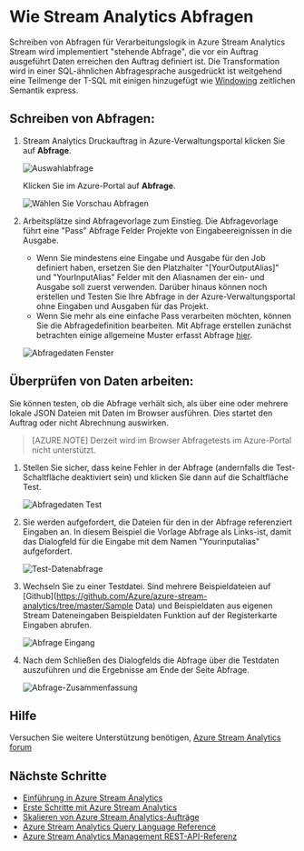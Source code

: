 <properties 
    pageTitle="Wie Abfragen in Stream Analytics | Microsoft Azure" 
    description="Schreiben von Abfragen in Stream Analytics und Daten | Lernen Pfadsegment."
    keywords="wie Abfragen Daten schreiben, Schreiben Sie eine Abfrage Schreiben von Abfragen"
    documentationCenter=""
    services="stream-analytics"
    authors="jeffstokes72" 
    manager="jhubbard" 
    editor="cgronlun"/>

<tags 
    ms.service="stream-analytics" 
    ms.devlang="na" 
    ms.topic="article" 
    ms.tgt_pltfrm="na" 
    ms.workload="data-services" 
    ms.date="09/26/2016" 
    ms.author="jeffstok"/>

# <a name="how-to-write-queries-in-stream-analytics"></a>Wie Stream Analytics Abfragen

Schreiben von Abfragen für Verarbeitungslogik in Azure Stream Analytics Stream wird implementiert "stehende Abfrage", die vor ein Auftrag ausgeführt Daten erreichen den Auftrag definiert ist. Die Transformation wird in einer SQL-ähnlichen Abfragesprache ausgedrückt ist weitgehend eine Teilmenge der T-SQL mit einigen hinzugefügt wie [Windowing](https://msdn.microsoft.com/library/azure/dn835019.aspx) zeitlichen Semantik express.

## <a name="writing-queries"></a>Schreiben von Abfragen: ##

1. Stream Analytics Druckauftrag in Azure-Verwaltungsportal klicken Sie auf **Abfrage**.

    ![Auswahlabfrage](./media/stream-analytics-write-queries/1-stream-analytics-write-queries.png)  

    Klicken Sie im Azure-Portal auf **Abfrage**.

    ![Wählen Sie Vorschau Abfragen](./media/stream-analytics-write-queries/query-preview-portal.png)  

2.  Arbeitsplätze sind Abfragevorlage zum Einstieg. Die Abfragevorlage führt eine "Pass" Abfrage Felder Projekte von Eingabeereignissen in die Ausgabe.  

    - Wenn Sie mindestens eine Eingabe und Ausgabe für den Job definiert haben, ersetzen Sie den Platzhalter "[YourOutputAlias]" und "YourInputAlias" Felder mit den Aliasnamen der ein- und Ausgabe soll zuerst verwenden. Darüber hinaus können noch erstellen und Testen Sie Ihre Abfrage in der Azure-Verwaltungsportal ohne Eingaben und Ausgaben für das Projekt.
    - Wenn Sie mehr als eine einfache Pass verarbeiten möchten, können Sie die Abfragedefinition bearbeiten. Mit Abfrage erstellen zunächst betrachten einige allgemeine Muster erfasst Abfrage [hier](stream-analytics-stream-analytics-query-patterns.md).  
  
    ![Abfragedaten Fenster](./media/stream-analytics-write-queries/2-stream-analytics-write-queries.png)  

## <a name="to-validate-query-data-is-working"></a>Überprüfen von Daten arbeiten: ##

Sie können testen, ob die Abfrage verhält sich, als über eine oder mehrere lokale JSON Dateien mit Daten im Browser ausführen. Dies startet den Auftrag oder nicht Abrechnung auswirken.

> [AZURE.NOTE] Derzeit wird im Browser Abfragetests im Azure-Portal nicht unterstützt.  

1.  Stellen Sie sicher, dass keine Fehler in der Abfrage (andernfalls die Test-Schaltfläche deaktiviert sein) und klicken Sie dann auf die Schaltfläche Test.  

    ![Abfragedaten Test](./media/stream-analytics-write-queries/3-stream-analytics-write-queries.png)  

2.  Sie werden aufgefordert, die Dateien für den in der Abfrage referenziert Eingaben an. In diesem Beispiel die Vorlage Abfrage als Links-ist, damit das Dialogfeld für die Eingabe mit dem Namen "Yourinputalias" aufgefordert.  

    ![Test-Datenabfrage](./media/stream-analytics-write-queries/4-stream-analytics-write-queries.png)  

3.  Wechseln Sie zu einer Testdatei. Sind mehrere Beispieldateien auf [Github](https://github.com/Azure/azure-stream-analytics/tree/master/Sample Data) und Beispieldaten aus eigenen Stream Dateneingaben Beispieldaten Funktion auf der Registerkarte Eingaben abrufen.  

    ![Abfrage Eingang](./media/stream-analytics-write-queries/5-stream-analytics-write-queries.png)  

4.  Nach dem Schließen des Dialogfelds die Abfrage über die Testdaten auszuführen und die Ergebnisse am Ende der Seite Abfrage.  

    ![Abfrage-Zusammenfassung](./media/stream-analytics-write-queries/6-stream-analytics-write-queries.png)  

## <a name="get-help"></a>Hilfe
Versuchen Sie weitere Unterstützung benötigen, [Azure Stream Analytics forum](https://social.msdn.microsoft.com/Forums/en-US/home?forum=AzureStreamAnalytics)

## <a name="next-steps"></a>Nächste Schritte

- [Einführung in Azure Stream Analytics](stream-analytics-introduction.md)
- [Erste Schritte mit Azure Stream Analytics](stream-analytics-get-started.md)
- [Skalieren von Azure Stream Analytics-Aufträge](stream-analytics-scale-jobs.md)
- [Azure Stream Analytics Query Language Reference](https://msdn.microsoft.com/library/azure/dn834998.aspx)
- [Azure Stream Analytics Management REST-API-Referenz](https://msdn.microsoft.com/library/azure/dn835031.aspx)
